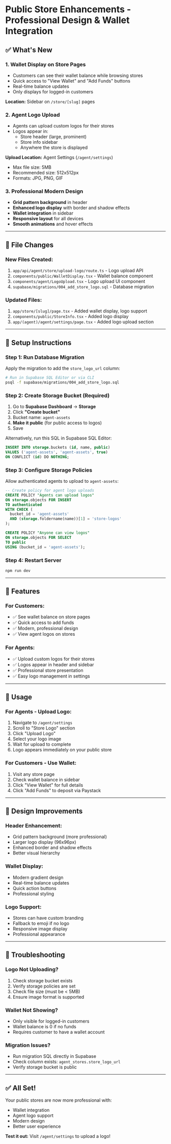 # Public Store Enhancements - Professional Design & Wallet Integration

## ✅ What's New

### 1. **Wallet Display on Store Pages**
- Customers can see their wallet balance while browsing stores
- Quick access to "View Wallet" and "Add Funds" buttons
- Real-time balance updates
- Only displays for logged-in customers

**Location:** Sidebar on `/store/[slug]` pages

### 2. **Agent Logo Upload**
- Agents can upload custom logos for their stores
- Logos appear in:
  - Store header (large, prominent)
  - Store info sidebar
  - Anywhere the store is displayed
  
**Upload Location:** Agent Settings (`/agent/settings`)
- Max file size: 5MB
- Recommended size: 512x512px
- Formats: JPG, PNG, GIF

### 3. **Professional Modern Design**
- **Grid pattern background** in header
- **Enhanced logo display** with border and shadow effects
- **Wallet integration** in sidebar
- **Responsive layout** for all devices
- **Smooth animations** and hover effects

---

## 📍 File Changes

### New Files Created:
1. `app/api/agent/store/upload-logo/route.ts` - Logo upload API
2. `components/public/WalletDisplay.tsx` - Wallet balance component
3. `components/agent/LogoUpload.tsx` - Logo upload UI component
4. `supabase/migrations/004_add_store_logo.sql` - Database migration

### Updated Files:
1. `app/store/[slug]/page.tsx` - Added wallet display, logo support
2. `components/public/StoreInfo.tsx` - Added logo display
3. `app/(agent)/agent/settings/page.tsx` - Added logo upload section

---

## 🚀 Setup Instructions

### Step 1: Run Database Migration

Apply the migration to add the `store_logo_url` column:

```bash
# Run in Supabase SQL Editor or via CLI
psql -f supabase/migrations/004_add_store_logo.sql
```

### Step 2: Create Storage Bucket (Required)

1. Go to **Supabase Dashboard** → **Storage**
2. Click **"Create bucket"**
3. Bucket name: `agent-assets`
4. **Make it public** (for public access to logos)
5. Save

Alternatively, run this SQL in Supabase SQL Editor:

```sql
INSERT INTO storage.buckets (id, name, public)
VALUES ('agent-assets', 'agent-assets', true)
ON CONFLICT (id) DO NOTHING;
```

### Step 3: Configure Storage Policies

Allow authenticated agents to upload to `agent-assets`:

```sql
-- Create policy for agent logo uploads
CREATE POLICY "Agents can upload logos"
ON storage.objects FOR INSERT
TO authenticated
WITH CHECK (
  bucket_id = 'agent-assets' 
  AND (storage.foldername(name))[1] = 'store-logos'
);

CREATE POLICY "Anyone can view logos"
ON storage.objects FOR SELECT
TO public
USING (bucket_id = 'agent-assets');
```

### Step 4: Restart Server

```bash
npm run dev
```

---

## 🎨 Features

### For Customers:
- ✅ See wallet balance on store pages
- ✅ Quick access to add funds
- ✅ Modern, professional design
- ✅ View agent logos on stores

### For Agents:
- ✅ Upload custom logos for their stores
- ✅ Logos appear in header and sidebar
- ✅ Professional store presentation
- ✅ Easy logo management in settings

---

## 📱 Usage

### For Agents - Upload Logo:
1. Navigate to `/agent/settings`
2. Scroll to "Store Logo" section
3. Click "Upload Logo"
4. Select your logo image
5. Wait for upload to complete
6. Logo appears immediately on your public store

### For Customers - Use Wallet:
1. Visit any store page
2. Check wallet balance in sidebar
3. Click "View Wallet" for full details
4. Click "Add Funds" to deposit via Paystack

---

## 🎯 Design Improvements

### Header Enhancement:
- Grid pattern background (more professional)
- Larger logo display (96x96px)
- Enhanced border and shadow effects
- Better visual hierarchy

### Wallet Display:
- Modern gradient design
- Real-time balance updates
- Quick action buttons
- Professional styling

### Logo Support:
- Stores can have custom branding
- Fallback to emoji if no logo
- Responsive image display
- Professional appearance

---

## 🔧 Troubleshooting

### Logo Not Uploading?
1. Check storage bucket exists
2. Verify storage policies are set
3. Check file size (must be < 5MB)
4. Ensure image format is supported

### Wallet Not Showing?
- Only visible for logged-in customers
- Wallet balance is 0 if no funds
- Requires customer to have a wallet account

### Migration Issues?
- Run migration SQL directly in Supabase
- Check column exists: `agent_stores.store_logo_url`
- Verify storage bucket is public

---

## ✅ All Set!

Your public stores are now more professional with:
- Wallet integration
- Agent logo support
- Modern design
- Better user experience

**Test it out:** Visit `/agent/settings` to upload a logo!

